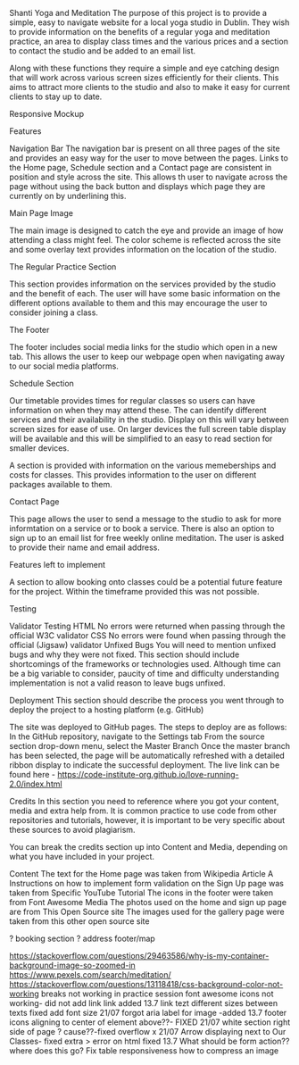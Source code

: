 Shanti Yoga and Meditation
The purpose of this project is to provide a simple, easy to navigate website for a local yoga studio in Dublin. They wish to provide information on the benefits of a regular yoga and meditation practice, an area to display class times and the various prices and a section to contact the studio and be added to an email list. 

Along with these functions they require a simple and eye catching design that will work across various screen sizes efficiently for their clients. This aims to attract more clients to the studio and also to make it easy for current clients to stay up to date. 

Responsive Mockup

Features

Navigation Bar
The navigation bar is present on all three pages of the site and provides an easy way for the user to move between the pages. Links to the Home page, Schedule section and a Contact page are consistent in position and style across the site. This allows th user to navigate across the page without using the back button and displays which page they are currently on by underlining this. 

Main Page Image

The main image is designed to catch the eye and provide an image of how attending a class might feel. The color scheme is reflected across the site and some overlay text provides information on the location of the studio. 

The Regular Practice Section

This section provides information on the services provided by the studio and the benefit of each. The user will have some basic information on the different options available to them and this may encourage the user to consider joining a class. 

The Footer

The footer includes social media links for the studio which open in a new tab. This allows the user to keep our webpage open when navigating away to our social media platforms. 

Schedule Section

Our timetable provides times for regular classes so users can have information on when they may attend these. The can identify different services and their availability in the studio. Display on this will vary between screen sizes for ease of use. On larger devices the full screen table display will be available and this will be simplified to an easy to read section for smaller devices. 

A section is provided with information on the various memeberships and costs for classes. This provides information to the user on different packages available to them. 

Contact Page

This page allows the user to send a message to the studio to ask for more informtation on a service or to book a service. There is also an option to sign up to an email list for free weekly online meditation. The user is asked to provide their name and email address. 

Features left to implement

A section to allow booking onto classes could be a potential future feature for the project. Within the timeframe provided this was not possible. 

Testing






Validator Testing
HTML
No errors were returned when passing through the official W3C validator
CSS
No errors were found when passing through the official (Jigsaw) validator
Unfixed Bugs
You will need to mention unfixed bugs and why they were not fixed. This section should include shortcomings of the frameworks or technologies used. Although time can be a big variable to consider, paucity of time and difficulty understanding implementation is not a valid reason to leave bugs unfixed.

Deployment
This section should describe the process you went through to deploy the project to a hosting platform (e.g. GitHub)

The site was deployed to GitHub pages. The steps to deploy are as follows:
In the GitHub repository, navigate to the Settings tab
From the source section drop-down menu, select the Master Branch
Once the master branch has been selected, the page will be automatically refreshed with a detailed ribbon display to indicate the successful deployment.
The live link can be found here - https://code-institute-org.github.io/love-running-2.0/index.html

Credits
In this section you need to reference where you got your content, media and extra help from. It is common practice to use code from other repositories and tutorials, however, it is important to be very specific about these sources to avoid plagiarism.

You can break the credits section up into Content and Media, depending on what you have included in your project.

Content
The text for the Home page was taken from Wikipedia Article A
Instructions on how to implement form validation on the Sign Up page was taken from Specific YouTube Tutorial
The icons in the footer were taken from Font Awesome
Media
The photos used on the home and sign up page are from This Open Source site
The images used for the gallery page were taken from this other open source site


? booking section
? address footer/map


https://stackoverflow.com/questions/29463586/why-is-my-container-background-image-so-zoomed-in
https://www.pexels.com/search/meditation/
https://stackoverflow.com/questions/13118418/css-background-color-not-working
breaks not working in practice session
font awesome icons not working- did not add link link added 13.7
link tezt different sizes between texts fixed add font size 21/07
forgot aria label for image -added 13.7
footer icons aligning to center of element above??- FIXED 21/07
white section right side of page ? cause??-fixed overflow x 21/07
Arrow displaying next to Our Classes- fixed extra > error on html fixed 13.7
What should be form action?? where does this go?
Fix table responsiveness
how to compress an image
